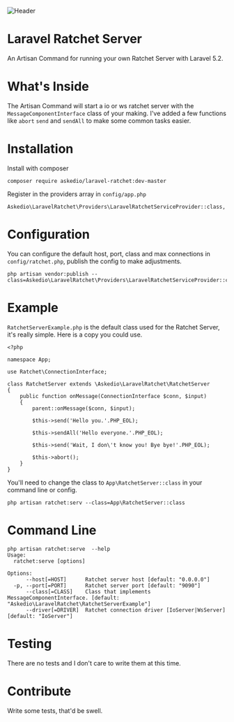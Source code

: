 ![Header](http://i.imgur.com/H1OQeOV.png)

# Laravel Ratchet Server
An Artisan Command for running your own Ratchet Server with Laravel 5.2.

# What's Inside
The Artisan Command will start a io or ws ratchet server with the `MessageComponentInterface` class of your making. I've added a few functions like `abort` `send` and `sendAll` to make some common tasks easier.


# Installation
Install with composer
~~~
composer require askedio/laravel-ratchet:dev-master
~~~
Register in the providers array in `config/app.php`
~~~
Askedio\LaravelRatchet\Providers\LaravelRatchetServiceProvider::class,
~~~

# Configuration
You can configure the default host, port, class and max connections in `config/ratchet.php`, publish the config to make adjustments.
~~~
php artisan vendor:publish --class=Askedio\LaravelRatchet\Providers\LaravelRatchetServiceProvider::class
~~~

# Example
`RatchetServerExample.php` is the default class used for the Ratchet Server, it's really simple. Here is a copy you could use.
~~~
<?php

namespace App;

use Ratchet\ConnectionInterface;

class RatchetServer extends \Askedio\LaravelRatchet\RatchetServer
{
    public function onMessage(ConnectionInterface $conn, $input)
    {
        parent::onMessage($conn, $input);

        $this->send('Hello you.'.PHP_EOL);

        $this->sendAll('Hello everyone.'.PHP_EOL);

        $this->send('Wait, I don\'t know you! Bye bye!'.PHP_EOL);

        $this->abort();
    }
}
~~~
You'll need to change the class to `App\RatchetServer::class` in your command line or config.
~~~
php artisan ratchet:serv --class=App\RatchetServer::class
~~~

# Command Line
~~~
php artisan ratchet:serve  --help
Usage:
  ratchet:serve [options]

Options:
      --host[=HOST]      Ratchet server host [default: "0.0.0.0"]
  -p, --port[=PORT]      Ratchet server port [default: "9090"]
      --class[=CLASS]    Class that implements MessageComponentInterface. [default: "Askedio\LaravelRatchet\RatchetServerExample"]
      --driver[=DRIVER]  Ratchet connection driver [IoServer|WsServer] [default: "IoServer"]
~~~


# Testing
There are no tests and I don't care to write them at this time.

# Contribute
Write some tests, that'd be swell.
